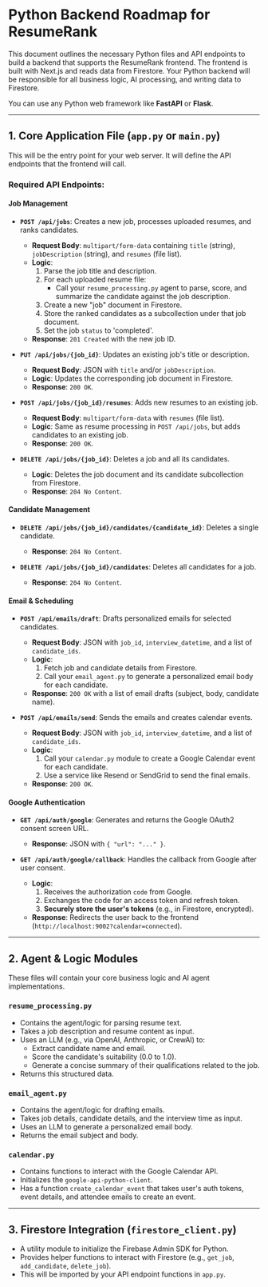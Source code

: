 # Python Backend Roadmap for ResumeRank

This document outlines the necessary Python files and API endpoints to build a backend that supports the ResumeRank frontend. The frontend is built with Next.js and reads data from Firestore. Your Python backend will be responsible for all business logic, AI processing, and writing data to Firestore.

You can use any Python web framework like **FastAPI** or **Flask**.

---

## 1. Core Application File (`app.py` or `main.py`)

This will be the entry point for your web server. It will define the API endpoints that the frontend will call.

### Required API Endpoints:

#### Job Management
- **`POST /api/jobs`**: Creates a new job, processes uploaded resumes, and ranks candidates.
  - **Request Body**: `multipart/form-data` containing `title` (string), `jobDescription` (string), and `resumes` (file list).
  - **Logic**:
    1.  Parse the job title and description.
    2.  For each uploaded resume file:
        -   Call your `resume_processing.py` agent to parse, score, and summarize the candidate against the job description.
    3.  Create a new "job" document in Firestore.
    4.  Store the ranked candidates as a subcollection under that job document.
    5.  Set the job `status` to 'completed'.
  - **Response**: `201 Created` with the new job ID.

- **`PUT /api/jobs/{job_id}`**: Updates an existing job's title or description.
  - **Request Body**: JSON with `title` and/or `jobDescription`.
  - **Logic**: Updates the corresponding job document in Firestore.
  - **Response**: `200 OK`.

- **`POST /api/jobs/{job_id}/resumes`**: Adds new resumes to an existing job.
  - **Request Body**: `multipart/form-data` with `resumes` (file list).
  - **Logic**: Same as resume processing in `POST /api/jobs`, but adds candidates to an existing job.
  - **Response**: `200 OK`.

- **`DELETE /api/jobs/{job_id}`**: Deletes a job and all its candidates.
  - **Logic**: Deletes the job document and its candidate subcollection from Firestore.
  - **Response**: `204 No Content`.

#### Candidate Management
- **`DELETE /api/jobs/{job_id}/candidates/{candidate_id}`**: Deletes a single candidate.
  - **Response**: `204 No Content`.

- **`DELETE /api/jobs/{job_id}/candidates`**: Deletes all candidates for a job.
  - **Response**: `204 No Content`.

#### Email & Scheduling
- **`POST /api/emails/draft`**: Drafts personalized emails for selected candidates.
  - **Request Body**: JSON with `job_id`, `interview_datetime`, and a list of `candidate_ids`.
  - **Logic**:
    1.  Fetch job and candidate details from Firestore.
    2.  Call your `email_agent.py` to generate a personalized email body for each candidate.
  - **Response**: `200 OK` with a list of email drafts (subject, body, candidate name).

- **`POST /api/emails/send`**: Sends the emails and creates calendar events.
  - **Request Body**: JSON with `job_id`, `interview_datetime`, and a list of `candidate_ids`.
  - **Logic**:
    1.  Call your `calendar.py` module to create a Google Calendar event for each candidate.
    2.  Use a service like Resend or SendGrid to send the final emails.
  - **Response**: `200 OK`.

#### Google Authentication
- **`GET /api/auth/google`**: Generates and returns the Google OAuth2 consent screen URL.
  - **Response**: JSON with `{ "url": "..." }`.

- **`GET /api/auth/google/callback`**: Handles the callback from Google after user consent.
  - **Logic**:
    1.  Receives the authorization `code` from Google.
    2.  Exchanges the code for an access token and refresh token.
    3.  **Securely store the user's tokens** (e.g., in Firestore, encrypted).
  - **Response**: Redirects the user back to the frontend (`http://localhost:9002?calendar=connected`).

---

## 2. Agent & Logic Modules

These files will contain your core business logic and AI agent implementations.

### `resume_processing.py`
- Contains the agent/logic for parsing resume text.
- Takes a job description and resume content as input.
- Uses an LLM (e.g., via OpenAI, Anthropic, or CrewAI) to:
  - Extract candidate name and email.
  - Score the candidate's suitability (0.0 to 1.0).
  - Generate a concise summary of their qualifications related to the job.
- Returns this structured data.

### `email_agent.py`
- Contains the agent/logic for drafting emails.
- Takes job details, candidate details, and the interview time as input.
- Uses an LLM to generate a personalized email body.
- Returns the email subject and body.

### `calendar.py`
- Contains functions to interact with the Google Calendar API.
- Initializes the `google-api-python-client`.
- Has a function `create_calendar_event` that takes user's auth tokens, event details, and attendee emails to create an event.

---

## 3. Firestore Integration (`firestore_client.py`)

- A utility module to initialize the Firebase Admin SDK for Python.
- Provides helper functions to interact with Firestore (e.g., `get_job`, `add_candidate`, `delete_job`).
- This will be imported by your API endpoint functions in `app.py`.
